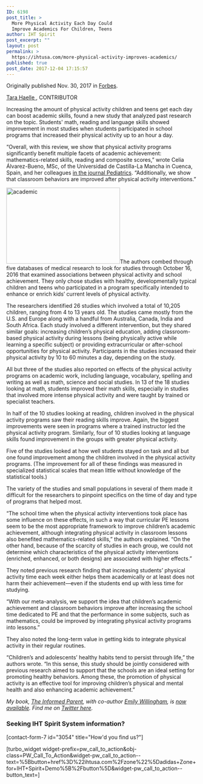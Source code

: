 ```yaml
---
ID: 6198
post_title: >
  More Physical Activity Each Day Could
  Improve Academics For Children, Teens
author: IHT Spirit
post_excerpt: ""
layout: post
permalink: >
  https://ihtusa.com/more-physical-activity-improves-academics/
published: true
post_date: 2017-12-04 17:15:57
---
```

Originally published Nov. 30, 2017 in <a href="https://www.forbes.com/sites/tarahaelle/2017/11/30/more-physical-activity-each-day-could-improve-academics-for-children-teens/#2a058f8c5f68" target="_blank" rel="nofollow noopener">Forbes</a>.

<span class="fs-author-name contrib-byline-author speakable-author"><a href="https://www.forbes.com/sites/tarahaelle/" target="_blank" rel="nofollow noopener" data-ga-track="contrib block byline">Tara Haelle </a></span><span class="comma">, </span><span class="contrib-byline-type"><span class="fs-text-s author-type">CONTRIBUTOR</span></span>

Increasing the amount of physical activity children and teens get each day can boost academic skills, found a new study that analyzed past research on the topic. Students' math, reading and language skills showed improvement in most studies when students participated in school programs that increased their physical activity up to an hour a day.

“Overall, with this review, we show that physical activity programs significantly benefit multiple facets of academic achievement: mathematics-related skills, reading and composite scores,” wrote Celia Álvarez-Bueno, MSc, of the Universidad de Castilla-La Mancha in Cuenca, Spain, and her colleagues <a href="http://pediatrics.aappublications.org/content/early/2017/11/21/peds.2017-1498" target="_blank" rel="nofollow noopener">in the journal Pediatrics</a>. “Additionally, we show that classroom behaviors are improved after physical activity interventions.”

<!--more--><a href="https://ihtusa.com/wp-content/uploads/2017/12/960x0.jpg"><img class="alignleft wp-image-6199 size-medium" src="https://ihtusa.com/wp-content/uploads/2017/12/960x0-300x200.jpg" alt="academic" width="300" height="200" /></a>The authors combed through five databases of medical research to look for studies through October 16, 2016 that examined associations between physical activity and school achievement. They only chose studies with healthy, developmentally typical children and teens who participated in a program specifically intended to enhance or enrich kids’ current levels of physical activity.

The researchers identified 26 studies which involved a total of 10,205 children, ranging from 4 to 13 years old. The studies came mostly from the U.S. and Europe along with a handful from Australia, Canada, India and South Africa. Each study involved a different intervention, but they shared similar goals: increasing children’s physical education, adding classroom-based physical activity during lessons (being physically active while learning a specific subject) or providing extracurricular or after-school opportunities for physical activity. Participants in the studies increased their physical activity by 10 to 60 minutes a day, depending on the study.

All but three of the studies also reported on effects of the physical activity programs on academic work, including language, vocabulary, spelling and writing as well as math, science and social studies. In 13 of the 18 studies looking at math, students improved their math skills, especially in studies that involved more intense physical activity and were taught by trained or specialist teachers.

In half of the 10 studies looking at reading, children involved in the physical activity programs saw their reading skills improve. Again, the biggest improvements were seen in programs where a trained instructor led the physical activity program. Similarly, four of 10 studies looking at language skills found improvement in the groups with greater physical activity.

Five of the studies looked at how well students stayed on task and all but one found improvement among the children involved in the physical activity programs. (The improvement for all of these findings was measured in specialized statistical scales that mean little without knowledge of the statistical tools.)

The variety of the studies and small populations in several of them made it difficult for the researchers to pinpoint specifics on the time of day and type of programs that helped most.

“The school time when the physical activity interventions took place has some influence on these effects, in such a way that curricular PE lessons seem to be the most appropriate framework to improve children’s academic achievement, although integrating physical activity in classroom lessons also benefited mathematics-related skills,” the authors explained. “On the other hand, because of the scarcity of studies in each group, we could not determine which characteristics of the physical activity interventions (enriched, enhanced, or both designs) are associated with higher effects.”

They noted previous research finding that increasing students’ physical activity time each week either helps them academically or at least does not harm their achievement—even if the students end up with less time for studying.

“With our meta-analysis, we support the idea that children’s academic achievement and classroom behaviors improve after increasing the school time dedicated to PE and that the performance in some subjects, such as mathematics, could be improved by integrating physical activity programs into lessons.”

They also noted the long-term value in getting kids to integrate physical activity in their regular routines.

“Children’s and adolescents’ healthy habits tend to persist through life,” the authors wrote. “In this sense, this study should be jointly considered with previous research aimed to support that the schools are an ideal setting for promoting healthy behaviors. Among these, the promotion of physical activity is an effective tool for improving children’s physical and mental health and also enhancing academic achievement.”

<em>My book, </em><a href="http://www.penguinrandomhouse.com/books/316535/the-informed-parent-by-tara-haelle-and-emily-willingham-phd/readers-guide" target="_blank" rel="nofollow noopener"><em>The Informed Parent</em></a><em>, with co-author </em><a href="http://www.forbes.com/sites/emilywillingham/" target="_blank" rel="nofollow noopener"><em>Emily Willingham</em></a><em>, is </em><a href="http://www.amazon.com/gp/product/0399171061/ref=as_li_tl?ie=UTF8&amp;camp=1789&amp;creative=9325&amp;creativeASIN=0399171061&amp;linkCode=as2&amp;tag=tarhae-20&amp;linkId=V" target="_blank" rel="nofollow noopener"><em>now available</em></a><em>. Find me on </em><a href="http://www.twitter.com/tarahaelle" target="_blank" rel="nofollow noopener"><em>Twitter here</em></a><em>.</em>
<h3 class="article-newsletter-signup">Seeking IHT Spirit System information?</h3>
<p class="article-newsletter-signup">[contact-form-7 id="3054" title="How'd you find us?"]</p>
[turbo_widget widget-prefix=pw_call_to_action&obj-class=PW_Call_To_Action&widget-pw_call_to_action--text=%5Bbutton+href%3D%22ihtusa.com%2Fzone%22%5Dadidas+Zone+for+IHT+Spirit+Demo%5B%2Fbutton%5D&widget-pw_call_to_action--button_text=]